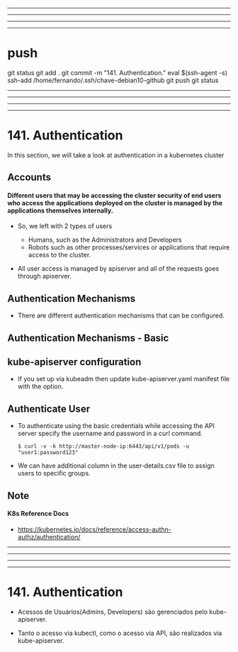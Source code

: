 
------------------------------------------------------------------------------------------------------------------------------------------------------
------------------------------------------------------------------------------------------------------------------------------------------------------
------------------------------------------------------------------------------------------------------------------------------------------------------
------------------------------------------------------------------------------------------------------------------------------------------------------
# push

git status
git add .
git commit -m "141. Authentication."
eval $(ssh-agent -s)
ssh-add /home/fernando/.ssh/chave-debian10-github
git push
git status



------------------------------------------------------------------------------------------------------------------------------------------------------
------------------------------------------------------------------------------------------------------------------------------------------------------
------------------------------------------------------------------------------------------------------------------------------------------------------
------------------------------------------------------------------------------------------------------------------------------------------------------
# 141. Authentication
  
In this section, we will take a look at authentication in a kubernetes cluster

## Accounts

  
#### Different users that may be accessing the cluster security of end users who access the applications deployed on the cluster is managed by the applications themselves internally.

 
- So, we left with 2 types of users
  - Humans, such as the Administrators and Developers
  - Robots such as other processes/services or applications that require access to the cluster.
  

  
- All user access is managed by apiserver and all of the requests goes through apiserver.
 
  
## Authentication Mechanisms
- There are different authentication mechanisms that can be configured.

  
## Authentication Mechanisms - Basic
  
  
## kube-apiserver configuration
- If you set up via kubeadm then update kube-apiserver.yaml manifest file with the option.
  
  
## Authenticate User

- To authenticate using the basic credentials while accessing the API server specify the username and password in a curl command.
  ```
  $ curl -v -k http://master-node-ip:6443/api/v1/pods -u "user1:password123"
  ```
  
- We can have additional column in the user-details.csv file to assign users to specific groups.

  
## Note
 
  
  
#### K8s Reference Docs
- https://kubernetes.io/docs/reference/access-authn-authz/authentication/ 
  
  



------------------------------------------------------------------------------------------------------------------------------------------------------
------------------------------------------------------------------------------------------------------------------------------------------------------
------------------------------------------------------------------------------------------------------------------------------------------------------
------------------------------------------------------------------------------------------------------------------------------------------------------
# 141. Authentication


- Acessos de Usuários(Admins, Developers) são gerenciados pelo kube-apiserver.

- Tanto o acesso via kubectl, como o acesso via API, são realizados via kube-apiserver.